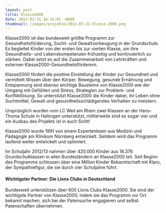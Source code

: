 ```yaml
---
layout: post
title: Klasse2000
date: 2013-03-31 16:16:01 -0600
thumbnail: /images/projekte/2013-03-31-klasse-2000.png
---
```


Klasse2000 ist das bundesweit größte Programm zur Gesundheitsförderung, Sucht- und Gewaltvorbeugung in der Grundschule. Es begleitet Kinder von der ersten bis zur vierten Klasse, um ihre Gesundheits- und Lebenskompetenzen frühzeitig und kontinuierlich zu stärken. Dabei setzt es auf die Zusammenarbeit von Lehrkräften und externen Klasse2000-Gesundheitsförderern.

Klasse2000 fördert die positive Einstellung der Kinder zur Gesundheit und vermittelt Wissen über den Körper.
Bewegung, gesunde Ernährung und Entspannung sind ebenso wichtige Bausteine von Klasse2000 wie der Umgang mit Gefühlen und Stress, Strategien zur Problem- und Konfliktlösung.
So unterstützt Klasse2000 die Kinder dabei, ihr Leben ohne Suchtmittel, Gewalt und gesundheitsschädigendes Verhalten zu meistern.

Ursprünglich wurden vom LC Weil am Rhein zwei Klassen an der Hans-Thoma Schule in Haltingen unterstützt, mittlerweile sind es sogar vier und ein Ausbau des Projekts ist in auch Sicht!

Klasse2000 wurde 1991 von einem Expertenteam aus Medizin und Pädagogik am Klinikum Nürnberg entwickelt. Seitdem wird das Programm laufend weiter entwickelt und optimiert.

Im Schuljahr 2012/13 nahmen über 420.000 Kinder aus 18.376 Grundschulklassen in allen Bundesländern an Klasse2000 teil. Seit Beginn des Programms schlossen über eine Million Kinder Bekanntschaft mit Klaro, der Sympathiefigur, die sie durch vier Schuljahre führt.

#### Wichtigster Partner: Die Lions Clubs in Deutschland

Bundesweit unterstützen über 600 Lions Clubs Klasse2000. Sie sind der wichtigste Partner von Klasse2000, indem sie das Programm vor Ort bekannt machen, sich bei der Patensuche engagieren und selbst Patenschaften übernehmen.